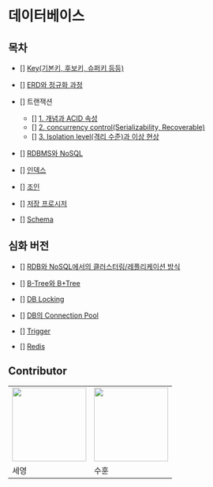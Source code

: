 # 데이터베이스

## 목차

* [] [Key(기본키, 후보키, 슈퍼키 등등)](link)

* [] [ERD와 정규화 과정](link)

* [] 트랜잭션
    * [] [1. 개념과 ACID 속성](link)
    * [] [2. concurrency control(Serializability, Recoverable)](link)
    * [] [3. Isolation level(격리 수준)과 이상 현상](link)


* [] [RDBMS와 NoSQL](link)

* [] [인덱스](link)

* [] [조인](link)

* [] [저장 프로시저](link)

* [] [Schema](link)

## 심화 버전

* [] [RDB와 NoSQL에서의 클러스터링/레플리케이션 방식](link)

* [] [B-Tree와 B+Tree](link)

* [] [DB Locking](link)

* [] [DB의 Connection Pool](link)

* [] [Trigger](link)

* [] [Redis](link)

## Contributor

<table>
    <tr>
        <td><img src="https://github.com/sey2.png" width="150"></td>
        <td><img src="https://github.com/CodingApe9.png" width="150"></td>
    </tr>
    <tr>
        <td>세영</td>
        <td>수훈</td>
    </tr>
</table>
